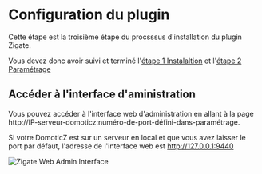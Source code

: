 # Configuration du plugin

Cette étape est la troisième étape du procsssus d'installation du plugin Zigate.

Vous devez donc avoir suivi et terminé l'[étape 1 Instalaltion](Installation.md) et l'[étape 2 Paramétrage](Parametrage.md)

## Accéder à l'interface d'aministration

Vous pouvez accéder à l'interface web d'administration en allant à la page http://IP-serveur-domoticz:numéro-de-port-défini-dans-paramétrage.

Si votre DomoticZ est sur un serveur en local et que vous avez laisser le port par défaut, l'adresse de l'interface web est http://127.0.0.1:9440

![Zigate Web Admin Interface](https://github.com/pipiche38/Domoticz-Zigate-Wiki/blob/master/Images/Dashboard.png)

